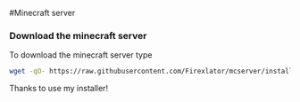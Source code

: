 #Minecraft server
<h3>Download the minecraft server</h3>
To download the minecraft server type 

```bash
wget -qO- https://raw.githubusercontent.com/Firexlator/mcserver/install/install| bash
```

Thanks to use my installer!

